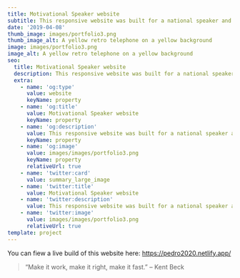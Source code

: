 ```yaml
---
title: Motivational Speaker website
subtitle: This responsive website was built for a national speaker and author. It was built completely from scratch using ReactJS and Gatsby. 
date: '2019-04-08'
thumb_image: images/portfolio3.png
thumb_image_alt: A yellow retro telephone on a yellow background
image: images/portfolio3.png
image_alt: A yellow retro telephone on a yellow background
seo:
  title: Motivational Speaker website
  description: This responsive website was built for a national speaker and author. It was built completely from scratch using ReactJS and Gatsby.
  extra:
    - name: 'og:type'
      value: website
      keyName: property
    - name: 'og:title'
      value: Motivational Speaker website
      keyName: property
    - name: 'og:description'
      value: This responsive website was built for a national speaker and author. It was built completely from scratch using ReactJS and Gatsby.
      keyName: property
    - name: 'og:image'
      value: images/images/portfolio3.png
      keyName: property
      relativeUrl: true
    - name: 'twitter:card'
      value: summary_large_image
    - name: 'twitter:title'
      value: Motivational Speaker website
    - name: 'twitter:description'
      value: This responsive website was built for a national speaker and author. It was built completely from scratch using ReactJS and Gatsby.
    - name: 'twitter:image'
      value: images/images/portfolio3.png
      relativeUrl: true
template: project
---
```


You can fiew a live build of this website here: https://pedro2020.netlify.app/

>“Make it work, make it right, make it fast.” – Kent Beck

